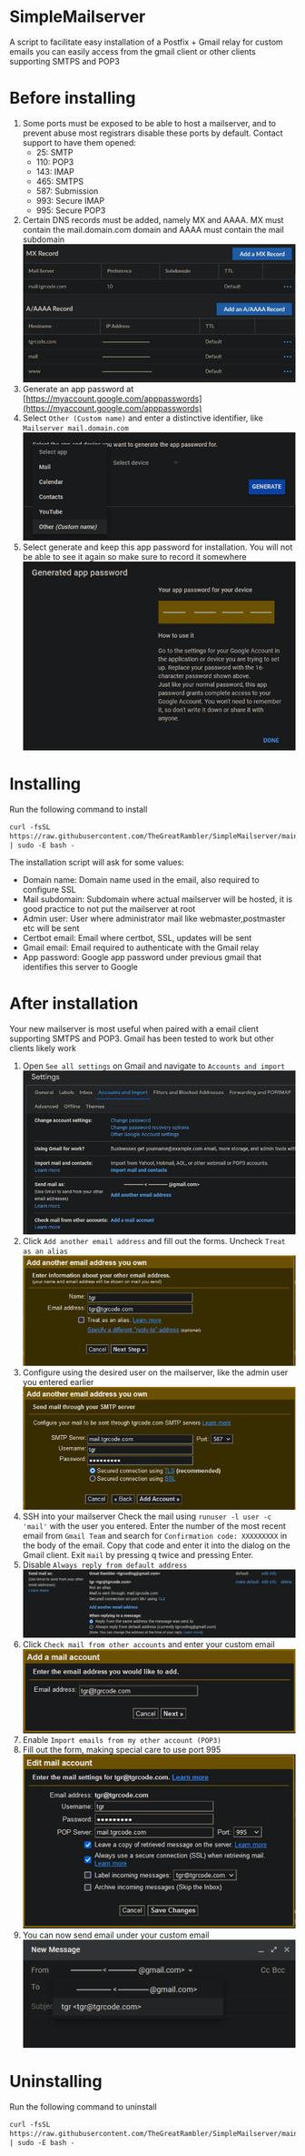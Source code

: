 # SimpleMailserver
A script to facilitate easy installation of a Postfix + Gmail relay for custom emails you can easily access from the gmail client or other clients supporting SMTPS and POP3

# Before installing
1. Some ports must be exposed to be able to host a mailserver, and to prevent abuse most registrars disable these ports by default. Contact support to have them opened:
   * 25: SMTP
   * 110: POP3
   * 143: IMAP
   * 465: SMTPS
   * 587: Submission
   * 993: Secure IMAP
   * 995: Secure POP3
2. Certain DNS records must be added, namely MX and AAAA. MX must contain the mail.domain.com domain and AAAA must contain the mail subdomain
![Example DNS records](images/aaaa.png)
2. Generate an app password at [https://myaccount.google.com/apppasswords](https://myaccount.google.com/apppasswords)
3. Select `Other (Custom name)` and enter a distinctive identifier, like `Mailserver mail.domain.com`
![Select app](images/select_app.png)
4. Select generate and keep this app password for installation. You will not be able to see it again so make sure to record it somewhere
![Generate app password](images/app_password.png)

# Installing
Run the following command to install
```shell
curl -fsSL https://raw.githubusercontent.com/TheGreatRambler/SimpleMailserver/main/install.sh | sudo -E bash -
```
The installation script will ask for some values:
* Domain name: Domain name used in the email, also required to configure SSL
* Mail subdomain: Subdomain where actual mailserver will be hosted, it is good practice to not put the mailserver at root
* Admin user: User where administrator mail like webmaster,postmaster etc will be sent
* Certbot email: Email where certbot, SSL, updates will be sent
* Gmail email: Email required to authenticate with the Gmail relay
* App password: Google app password under previous gmail that identifies this server to Google

# After installation
Your new mailserver is most useful when paired with a email client supporting SMTPS and POP3. Gmail has been tested to work but other clients likely work
1. Open `See all settings` on Gmail and navigate to `Accounts and import`
![Gmail account settings](images/settings.png)
2. Click `Add another email address` and fill out the forms.
Uncheck `Treat as an alias`
![Add email settings](images/add_email.png)
3. Configure using the desired user on the mailserver, like the admin user you entered earlier
![Enter mailserver](images/send_mail.png)
4. SSH into your mailserver
Check the mail using `runuser -l user -c 'mail'` with the user you entered. Enter the number of the most recent email from `Gmail Team` and search for `Confirmation code: XXXXXXXXX` in the body of the email. Copy that code and enter it into the dialog on the Gmail client. Exit `mail` by pressing q twice and pressing Enter.
5. Disable `Always reply from default address`
![Disable default address](images/default_address.png)
6. Click `Check mail from other accounts` and enter your custom email
![Enter email for check mail](images/check_mail.png)
7. Enable `Import emails from my other account (POP3)`
8. Fill out the form, making special care to use port 995
![Import email for check mail](images/import_email.png)
9. You can now send email under your custom email
![Send mail under custom email](images/send_message.png)

# Uninstalling
Run the following command to uninstall
```shell
curl -fsSL https://raw.githubusercontent.com/TheGreatRambler/SimpleMailserver/main/uninstall.sh | sudo -E bash -
```